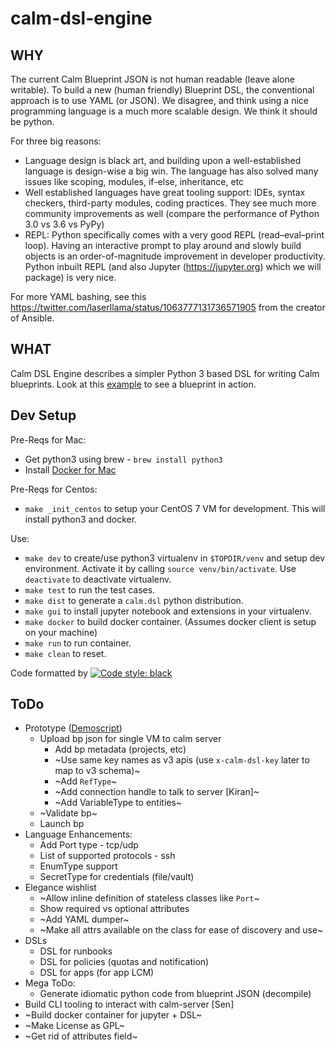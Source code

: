# calm-dsl-engine

## WHY

The current Calm Blueprint JSON is not human readable (leave alone writable).
To build a new (human friendly) Blueprint DSL, the conventional approach is to use YAML (or JSON). We disagree, and think using a nice programming language is a much more scalable design. We think it should be python.

For three big reasons:
 - Language design is black art, and building upon a well-established language is design-wise a big win. The language has also solved many issues like scoping, modules, if-else, inheritance, etc
 - Well established languages have great tooling support: IDEs, syntax checkers, third-party modules, coding practices. They see much more community improvements as well (compare the performance of Python 3.0 vs 3.6 vs PyPy)
 - REPL: Python specifically comes with a very good REPL (read–eval–print loop). Having an interactive prompt to play around and slowly build objects is an order-of-magnitude improvement in developer productivity. Python inbuilt REPL (and also Jupyter (https://jupyter.org) which we will package) is very nice.

For more YAML bashing, see this https://twitter.com/laserllama/status/1063777131736571905 from the creator of Ansible.

## WHAT

Calm DSL Engine describes a simpler Python 3 based DSL for writing Calm blueprints.
Look at this [example](https://github.com/ideadevice/calm-dsl-engine/blob/master/tests/next_demo/test_next_demo.py) to see a blueprint in action.

## Dev Setup

Pre-Reqs for Mac:
 - Get python3 using brew - `brew install python3`
 - Install [Docker for Mac](https://hub.docker.com/editions/community/docker-ce-desktop-mac)

Pre-Reqs for Centos:
 - `make _init_centos` to setup your CentOS 7 VM for development. This will install python3 and docker.

Use:
 - `make dev` to create/use python3 virtualenv in `$TOPDIR/venv` and setup dev environment. Activate it by calling `source venv/bin/activate`. Use `deactivate` to deactivate virtualenv.
 - `make test` to run the test cases.
 - `make dist` to generate a `calm.dsl` python distribution.
 - `make gui` to install jupyter notebook and extensions in your virtualenv.
 - `make docker` to build docker container. (Assumes docker client is setup on your machine)
 - `make run` to run container.
 - `make clean` to reset.

Code formatted by [![Code style: black](https://img.shields.io/badge/code%20style-black-000000.svg)](https://github.com/ambv/black)

## ToDo

 - Prototype ([Demoscript](https://docs.google.com/document/d/1Psr8wPD73xCV6r3ILMEIx4Zf-nlN8H2kzMfGWO2A8_Q/edit))
   - Upload bp json for single VM to calm server
     - Add bp metadata (projects, etc)
     - ~Use same key names as v3 apis (use `x-calm-dsl-key` later to map to v3 schema)~
     - ~Add `RefType`~
     - ~Add connection handle to talk to server [Kiran]~
     - ~Add VariableType to entities~
   - ~Validate bp~
   - Launch bp
 - Language Enhancements:
   - Add Port type - tcp/udp
   - List of supported protocols - ssh
   - EnumType support
   - SecretType for credentials (file/vault)
 - Elegance wishlist
   - ~Allow inline definition of stateless classes like `Port`~
   - Show required vs optional attributes
   - ~Add YAML dumper~
   - ~Make all attrs available on the class for ease of discovery and use~
 - DSLs
   - DSL for runbooks
   - DSL for policies (quotas and notification)
   - DSL for apps (for app LCM)
 - Mega ToDo:
   - Generate idiomatic python code from blueprint JSON (decompile)
 - Build CLI tooling to interact with calm-server [Sen]
 - ~Build docker container for jupyter + DSL~
 - ~Make License as GPL~
 - ~Get rid of attributes field~
